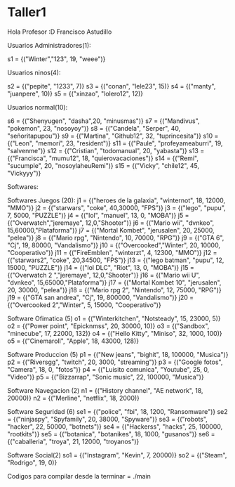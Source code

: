 # Taller1
Hola Profesor :D
Francisco Astudillo

Usuarios Administradores(1): 

s1 = {("Winter","123", 19, "weee")}

Usuarios ninos(4):

s2 = {("pepite", "1233", 7)}
s3 = {("conan", "lele23", 15)}
s4 = {("manty", "juanpere", 10)}
s5 = {("xinzao", "lolero12", 12)}

Usuarios normal(10):

s6 = {("Shenyugen", "dasha",20, "minusmas")}
s7 = {("Mandivus", "pokemon", 23, "nosoyoy")}
s8 = {("Candela", "Serper", 40, "señoritapupou")}
s9 = {("Martina", "Github12", 32, "tuprincesita")}
s10 = {("Leon", "memori", 23, "resident")}
s11 = {("Paule", "profeyameaburri", 19, "salvenme")}
s12 = {("Cristian", "todomanual", 20, "yabasta")}
s13 = {("Francisca", "mumu12", 18, "quierovacaciones")}
s14 = {("Remi", "sucumple", 20, "nosoylaheuRemi")}
s15 = {("Vicky", "chile12", 45, "Vickyyy")}

Softwares:

Softwares Juegos (20):
j1 = {("heroes de la galaxia", "winternot", 18, 12000, "MMO")}
j2 = {("starwars", "coke", 40,30000, "FPS")}
j3 = {("lego", "pupu", 7, 5000, "PUZZLE")}
j4 = {("lol", "manuel", 13, 0, "MOBA")}
j5 = {("Overwatch","jeremaye", 12,0,"Shooter")}
j6 = {("Mario wii", "dvnkeo", 15,60000,"Plataforma")}
j7 = {("Mortal Kombet", "jerusalen", 20, 25000, "pelea")}
j8 = {("Mario rpg", "Nintendo", 10, 70000, "RPG")}
j9 = {("GTA 6", "Cj", 19, 80000, "Vandalismo")}
j10 = {("Overcooked","Winter", 20, 10000, "Cooperativo")}
j11 = {("FireEmblen", "winterzt", 4, 12300, "MMO")}
j12 = {("starwars2", "coke", 20,34500, "FPS")}
j13 = {("lego batman", "pupu", 12, 15000, "PUZZLE")}
j14 = {("lol DLC", "Riot", 13, 0, "MOBA")}
j15 = {("Overwatch 2 ","jeremaye", 12,0,"Shooter")}
j16 = {("Mario wii U", "dvnkeo", 15,65000,"Plataforma")}
j17 = {("Mortal Kombet 10", "jerusalen", 20, 30000, "pelea")}
j18 = {("Mario rpg 2", "Nintendo", 12, 75000, "RPG")}
j19 = {("GTA san andrea", "Cj", 19, 800000, "Vandalismo")}
j20 = {("Overcooked 2","Winter", 5, 15000, "Cooperativo")}

Software Ofimatica (5)
o1 = {("Winterkitchen", "Notsteady", 15, 23000, 5)}
o2 = {("Power point", "Epicknmss", 20, 30000, 10)}
o3 = {("Sandbox", "minecube", 17, 22000, 132)}
o4 = {("Hello Kitty", "Miniso", 32, 1000, 100)}
o5 = {("Cinemaroll", "Apple", 18, 43000, 128)}

Software Produccion (5)
p1 = {("New jeans", "bighit", 18, 100000, "Musica")}
p2 = {("Riversgg", "twitch", 20, 3000, "streaming")}
p3 = {("Google fotos", "Camera", 18, 0, "fotos")}
p4 = {("Luisito comunica", "Youtube", 25, 0, "Video")}
p5 = {("Bizzarrap", "Sonic music", 22, 100000, "Musica")}

Software Navegacion (2)
n1 = {("History channel", "AE network", 18, 20000)}
n2 = {("Merline", "netflix", 18, 2000)}

Software Seguridad (6)
se1 = {("police", "fbi", 18, 1200, "Ransomware")}
se2 = {("ninjaspy", "Spyfamily", 20, 38000, "Spyware")}
se3 = {("robots", "hacker", 22, 50000, "botnets")}
se4 = {("Hackerss", "hacks", 25, 100000, "rootkits")}
se5 = {("botanica", "botanikes", 18, 1000, "gusanos")}
se6 = {("caballeria", "troya", 21, 12000, "troyanos")}

Software Social(2)
so1 = {("Instagram", "Kevin", 7, 20000)}
so2 = {("Steam", "Rodrigo", 19, 0)}

Codigos para compilar desde la terminar = 
./main
